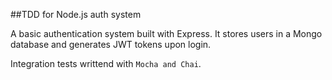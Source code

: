 ##TDD for Node.js auth system

A basic authentication system built with Express. It stores users in a Mongo database and generates JWT tokens upon login.

Integration tests writtend with `Mocha and Chai`.